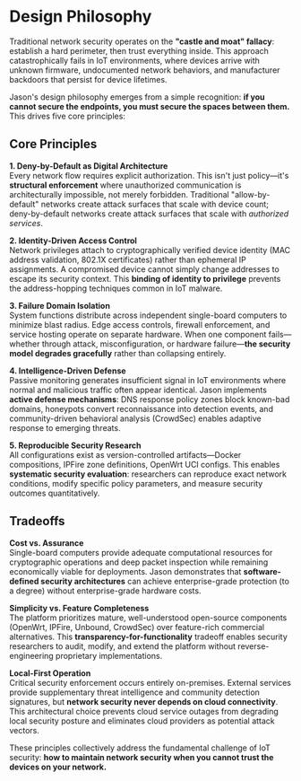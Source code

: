 # Design Philosophy

Traditional network security operates on the **"castle and moat" fallacy**: establish a hard perimeter, then trust everything inside. This approach catastrophically fails in IoT environments, where devices arrive with unknown firmware, undocumented network behaviors, and manufacturer backdoors that persist for device lifetimes.

Jason's design philosophy emerges from a simple recognition: **if you cannot secure the endpoints, you must secure the spaces between them.** This drives five core principles:

## Core Principles

**1. Deny-by-Default as Digital Architecture**  
Every network flow requires explicit authorization. This isn't just policy—it's **structural enforcement** where unauthorized communication is architecturally impossible, not merely forbidden. Traditional "allow-by-default" networks create attack surfaces that scale with device count; deny-by-default networks create attack surfaces that scale with *authorized services*.

**2. Identity-Driven Access Control**  
Network privileges attach to cryptographically verified device identity (MAC address validation, 802.1X certificates) rather than ephemeral IP assignments. A compromised device cannot simply change addresses to escape its security context. This **binding of identity to privilege** prevents the address-hopping techniques common in IoT malware.

**3. Failure Domain Isolation**  
System functions distribute across independent single-board computers to minimize blast radius. Edge access controls, firewall enforcement, and service hosting operate on separate hardware. When one component fails—whether through attack, misconfiguration, or hardware failure—**the security model degrades gracefully** rather than collapsing entirely.

**4. Intelligence-Driven Defense**  
Passive monitoring generates insufficient signal in IoT environments where normal and malicious traffic often appear identical. Jason implements **active defense mechanisms**: DNS response policy zones block known-bad domains, honeypots convert reconnaissance into detection events, and community-driven behavioral analysis (CrowdSec) enables adaptive response to emerging threats.

**5. Reproducible Security Research**  
All configurations exist as version-controlled artifacts—Docker compositions, IPFire zone definitions, OpenWrt UCI configs. This enables **systematic security evaluation**: researchers can reproduce exact network conditions, modify specific policy parameters, and measure security outcomes quantitatively.

## Tradeoffs

**Cost vs. Assurance**  
Single-board computers provide adequate computational resources for cryptographic operations and deep packet inspection while remaining economically viable for deployments. Jason demonstrates that **software-defined security architectures** can achieve enterprise-grade protection (to a degree) without enterprise-grade hardware costs.

**Simplicity vs. Feature Completeness**  
The platform prioritizes mature, well-understood open-source components (OpenWrt, IPFire, Unbound, CrowdSec) over feature-rich commercial alternatives. This **transparency-for-functionality** tradeoff enables security researchers to audit, modify, and extend the platform without reverse-engineering proprietary implementations.

**Local-First Operation**  
Critical security enforcement occurs entirely on-premises. External services provide supplementary threat intelligence and community detection signatures, but **network security never depends on cloud connectivity**. This architectural choice prevents cloud service outages from degrading local security posture and eliminates cloud providers as potential attack vectors.

These principles collectively address the fundamental challenge of IoT security: **how to maintain network security when you cannot trust the devices on your network.**